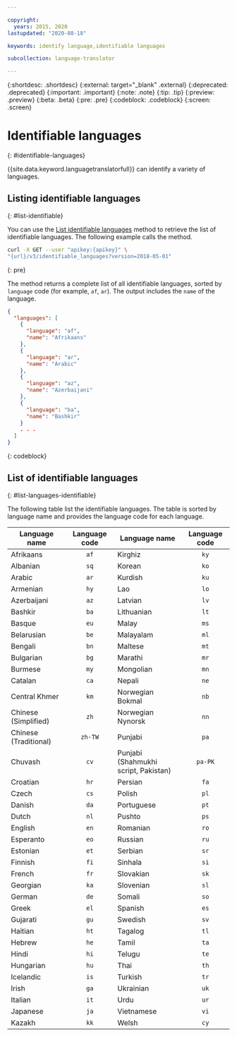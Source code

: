 ```yaml
---

copyright:
  years: 2015, 2020
lastupdated: "2020-08-18"

keywords: identify language,identifiable languages

subcollection: language-translator

---
```


{:shortdesc: .shortdesc}
{:external: target="_blank" .external}
{:deprecated: .deprecated}
{:important: .important}
{:note: .note}
{:tip: .tip}
{:preview: .preview}
{:beta: .beta}
{:pre: .pre}
{:codeblock: .codeblock}
{:screen: .screen}

# Identifiable languages
{: #identifiable-languages}

{{site.data.keyword.languagetranslatorfull}} can identify a variety of languages.

## Listing identifiable languages
{: #list-identifiable}

You can use the [List identifiable languages](https://cloud.ibm.com/apidocs/language-translator#list-identifiable-languages) method to retrieve the list of identifiable languages. The following example calls the method.

```sh
curl -X GET --user "apikey:{apikey}" \
"{url}/v3/identifiable_languages?version=2018-05-01"
```
{: pre}

The method returns a complete list of all identifiable languages, sorted by `language` code (for example, `af`, `ar`). The output includes the `name` of the language.

```json
{
  "languages": [
    {
      "language": "af",
      "name": "Afrikaans"
    },
    {
      "language": "ar",
      "name": "Arabic"
    },
    {
      "language": "az",
      "name": "Azerbaijani"
    },
    {
      "language": "ba",
      "name": "Bashkir"
    }
    . . .
  ]
}
```
{: codeblock}

## List of identifiable languages
{: #list-languages-identifiable}

The following table list the identifiable languages. The table is sorted by language name and provides the language code for each language.

| Language name                        | Language code | Language name                        | Language code |
|--------------------------------------|:-------------:|--------------------------------------|:-------------:|
| Afrikaans                            | `af`          | Kirghiz                              | `ky`          |
| Albanian                             | `sq`          | Korean                               | `ko`          |
| Arabic                               | `ar`          | Kurdish                              | `ku`          |
| Armenian                             | `hy`          | Lao                                  | `lo`          |
| Azerbaijani                          | `az`          | Latvian                              | `lv`          |
| Bashkir                              | `ba`          | Lithuanian                           | `lt`          |
| Basque                               | `eu`          | Malay                                | `ms`          |
| Belarusian                           | `be`          | Malayalam                            | `ml`          |
| Bengali                              | `bn`          | Maltese                              | `mt`          |
| Bulgarian                            | `bg`          | Marathi                              | `mr`          |
| Burmese                              | `my`          | Mongolian                            | `mn`          |
| Catalan                              | `ca`          | Nepali                               | `ne`          |
| Central Khmer                        | `km`          | Norwegian Bokmal                     | `nb`          |
| Chinese (Simplified)                 | `zh`          | Norwegian Nynorsk                    | `nn`          |
| Chinese (Traditional)                | `zh-TW`       | Punjabi                              | `pa`          |
| Chuvash                              | `cv`          | Punjabi<br/>(Shahmukhi script, Pakistan) | `pa-PK`       |
| Croatian                             | `hr`          | Persian                              | `fa`          |
| Czech                                | `cs`          | Polish                               | `pl`          |
| Danish                               | `da`          | Portuguese                           | `pt`          |
| Dutch                                | `nl`          | Pushto                               | `ps`          |
| English                              | `en`          | Romanian                             | `ro`          |
| Esperanto                            | `eo`          | Russian                              | `ru`          |
| Estonian                             | `et`          | Serbian                              | `sr`          |
| Finnish                              | `fi`          | Sinhala                              | `si`          |
| French                               | `fr`          | Slovakian                            | `sk`          |
| Georgian                             | `ka`          | Slovenian                            | `sl`          |
| German                               | `de`          | Somali                               | `so`          |
| Greek                                | `el`          | Spanish                              | `es`          |
| Gujarati                             | `gu`          | Swedish                              | `sv`          |
| Haitian                              | `ht`          | Tagalog                              | `tl`          |
| Hebrew                               | `he`          | Tamil                                | `ta`          |
| Hindi                                | `hi`          | Telugu                               | `te`          |
| Hungarian                            | `hu`          | Thai                                 | `th`          |
| Icelandic                            | `is`          | Turkish                              | `tr`          |
| Irish                                | `ga`          | Ukrainian                            | `uk`          |
| Italian                              | `it`          | Urdu                                 | `ur`          |
| Japanese                             | `ja`          | Vietnamese                           | `vi`          |
| Kazakh                               | `kk`          | Welsh                                | `cy`          |
